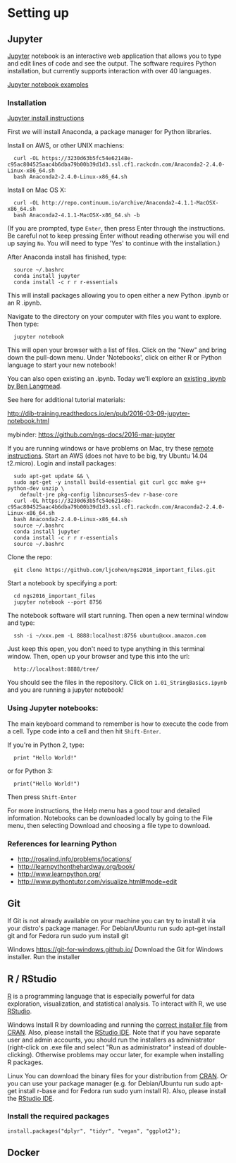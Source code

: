 # Setting up

## Jupyter

[Jupyter](http://jupyter.org/) notebook is an interactive web application that allows you to type and edit lines of code and see the output. The software requires Python installation, but currently supports interaction with over 40 languages.

[Jupyter notebook examples](https://github.com/ipython/ipython/wiki/A-gallery-of-interesting-IPython-Notebooks)

### Installation

[Jupyter install instructions](http://jupyter.readthedocs.io/en/latest/install.html)

First we will install Anaconda, a package manager for Python libraries.

Install on AWS, or other UNIX machiens:

```
  curl -OL https://3230d63b5fc54e62148e-c95ac804525aac4b6dba79b00b39d1d3.ssl.cf1.rackcdn.com/Anaconda2-2.4.0-Linux-x86_64.sh
  bash Anaconda2-2.4.0-Linux-x86_64.sh
```

Install on Mac OS X:

```
  curl -OL http://repo.continuum.io/archive/Anaconda2-4.1.1-MacOSX-x86_64.sh
  bash Anaconda2-4.1.1-MacOSX-x86_64.sh -b
```

(If you are prompted, type ``Enter``, then press Enter through the instructions. Be careful not to keep pressing Enter without reading otherwise you will end up saying ``No``. You will need to type 'Yes' to continue with the installation.)

After Anaconda install has finished, type:

```
  source ~/.bashrc
  conda install jupyter
  conda install -c r r r-essentials
```

This will install packages allowing you to open either a new Python .ipynb or an R .ipynb.

Navigate to the directory on your computer with files you want to explore. Then type:
```
  jupyter notebook
```


This will open your browser with a list of files. Click on the "New" and bring down the pull-down menu. Under 'Notebooks', click on either R or Python language to start your new notebook!

You can also open existing an .ipynb. Today we'll explore an [existing .ipynb by Ben Langmead](https://github.com/BenLangmead/ads1-notebooks/blob/master/1.01_StringBasics.ipynb).

See here for additional tutorial materials:

http://dib-training.readthedocs.io/en/pub/2016-03-09-jupyter-notebook.html

mybinder: https://github.com/ngs-docs/2016-mar-jupyter

If you are running windows or have problems on Mac, try these [remote instructions](https://github.com/WhiteheadLab/Computational_Protocols/blob/master/install_jupyter_notebook_farm.md). Start an AWS (does not have to be big, try Ubuntu 14.04 t2.micro). Login and install packages:

```
  sudo apt-get update && \
  sudo apt-get -y install build-essential git curl gcc make g++ python-dev unzip \
    default-jre pkg-config libncurses5-dev r-base-core
  curl -OL https://3230d63b5fc54e62148e-c95ac804525aac4b6dba79b00b39d1d3.ssl.cf1.rackcdn.com/Anaconda2-2.4.0-Linux-x86_64.sh
  bash Anaconda2-2.4.0-Linux-x86_64.sh
  source ~/.bashrc
  conda install jupyter
  conda install -c r r r-essentials
  source ~/.bashrc
```

Clone the repo:
```
  git clone https://github.com/ljcohen/ngs2016_important_files.git
```

Start a notebook by specifying a port:
```
  cd ngs2016_important_files
  jupyter notebook --port 8756
```

The notebook software will start running. Then open a new terminal window and type:
```
  ssh -i ~/xxx.pem -L 8888:localhost:8756 ubuntu@xxx.amazon.com
```

Just keep this open, you don't need to type anything in this terminal window. Then, open up your browser and type this into the url:
```
  http://localhost:8888/tree/
```

You should see the files in the repository. Click on `1.01_StringBasics.ipynb` and you are running a jupyter notebook!

### Using Jupyter notebooks:

The main keyboard command to remember is how to execute the code from a cell. Type code into a cell and then hit `Shift-Enter`.

If you're in Python 2, type:
```
  print "Hello World!"
```

or for Python 3:

```
  print("Hello World!")
```

Then press `Shift-Enter`

For more instructions, the Help menu has a good tour and detailed information. Notebooks can be downloaded locally by going to the File menu, then selecting Download and choosing a file type to download.

### References for learning Python

* http://rosalind.info/problems/locations/
* http://learnpythonthehardway.org/book/
* http://www.learnpython.org/
* http://www.pythontutor.com/visualize.html#mode=edit



## Git

If Git is not already available on your machine you can try to install it via your distro's package manager. For Debian/Ubuntu run sudo apt-get install git and for Fedora run sudo yum install git

Windows https://git-for-windows.github.io/ Download the Git for Windows installer.
Run the installer

## R / RStudio

[R](http://www.r-project.org/) is a programming language that is especially powerful for data exploration, visualization, and statistical analysis. To interact with R, we use [RStudio](http://www.rstudio.com/).

Windows
Install R by downloading and running the [correct installer file](http://cran.r-project.org/bin/windows/base/release.htm) from [CRAN](http://cran.r-project.org/index.html). Also, please install the [RStudio IDE](http://www.rstudio.com/ide/download/desktop). Note that if you have separate user and admin accounts, you should run the installers as administrator (right-click on .exe file and select "Run as administrator" instead of double-clicking). Otherwise problems may occur later, for example when installing R packages.

Linux
You can download the binary files for your distribution from [CRAN](http://cran.r-project.org/index.html). Or you can use your package manager (e.g. for Debian/Ubuntu run sudo apt-get install r-base and for Fedora run sudo yum install R). Also, please install the [RStudio IDE](http://www.rstudio.com/ide/download/desktop).

### Install the required packages

```
install.packages("dplyr", "tidyr", "vegan", "ggplot2");
```


## Docker
